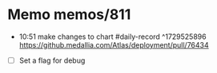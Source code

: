 # Memo memos/811
- 10:51 make changes to chart #daily-record ^1729525896
https://github.medallia.com/Atlas/deployment/pull/76434
- [ ] Set a flag for debug